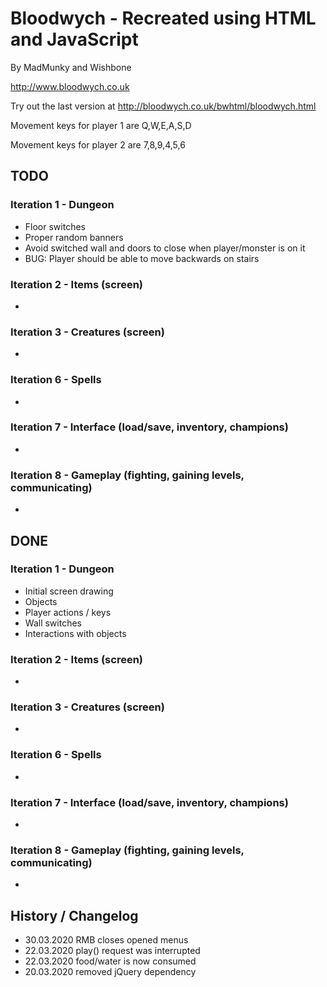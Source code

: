 # Bloodwych - Recreated using HTML and JavaScript

By MadMunky and Wishbone

http://www.bloodwych.co.uk

Try out the last version at http://bloodwych.co.uk/bwhtml/bloodwych.html


Movement keys for player 1 are Q,W,E,A,S,D

Movement keys for player 2 are 7,8,9,4,5,6

## TODO
### Iteration 1 - Dungeon
- Floor switches
- Proper random banners
- Avoid switched wall and doors to close when player/monster is on it
- BUG: Player should be able to move backwards on stairs

### Iteration 2 - Items (screen)
-

### Iteration 3 - Creatures (screen)
-

### Iteration 6 - Spells
-

### Iteration 7 - Interface (load/save, inventory, champions)
-

### Iteration 8 - Gameplay (fighting, gaining levels, communicating)
-

## DONE
### Iteration 1 - Dungeon
- Initial screen drawing
- Objects
- Player actions / keys
- Wall switches
- Interactions with objects

### Iteration 2 - Items (screen)
-

### Iteration 3 - Creatures (screen)
-

### Iteration 6 - Spells
-

### Iteration 7 - Interface (load/save, inventory, champions)
-

### Iteration 8 - Gameplay (fighting, gaining levels, communicating)
-

## History / Changelog
- 30.03.2020 RMB closes opened menus
- 22.03.2020 play() request was interrupted
- 22.03.2020 food/water is now consumed
- 20.03.2020 removed jQuery dependency
